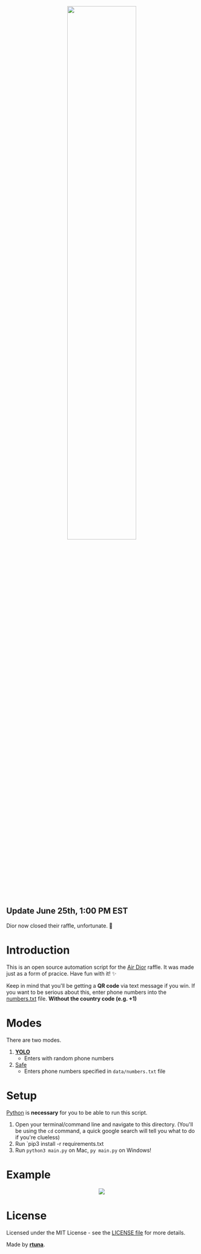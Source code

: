 <p align="center"><img width=60% src="https://i.imgur.com/IRwvlcq.png"></p>

## Update June 25th, 1:00 PM EST
Dior now closed their raffle, unfortunate. 🙁

# Introduction
This is an open source automation script for the [Air Dior](https://www.dior.com/en_int/mens-fashion/air-dior) raffle. It was made just as a form of pracice. Have fun with it! ✨

Keep in mind that you'll be getting a **QR code** via text message if you win. If you want to be serious about this, enter phone numbers into the [numbers.txt](https://github.com/rtunazzz/Diorerrr/blob/master/data/numbers.txt) file. **Without the country code (e.g. +1)**

# Modes
There are two modes.
1. <ins>**YOLO**</ins>
   - Enters with random phone numbers
2. <ins>Safe</ins>
   - Enters phone numbers specified in `data/numbers.txt` file
 
 # Setup
 [Python](https://www.python.org/) is **necessary** for you to be able to run this script.
 1. Open your terminal/command line and navigate to this directory. (You'll be using the `cd` command, a quick google search will tell you what to do if you're clueless)
 2. Run `pip3 install -r requirements.txt
 3. Run `python3 main.py` on Mac, `py main.py` on Windows!
 
# Example
<p align="center"><img src="https://i.imgur.com/kl8IdZJ.png"></p>

# License
Licensed under the MIT License - see the [LICENSE file](https://github.com/rtunazzz/Diorerrr/blob/master/LICENSE) for more details.

 
Made by **[rtuna](https://twitter.com/rtunazzz)**.
